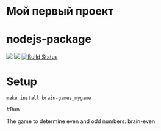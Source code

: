 # Мой первый проект


# nodejs-package

<a href="https://codeclimate.com/github/codeclimate/codeclimate/maintainability"><img src="https://api.codeclimate.com/v1/badges/a99a88d28ad37a79dbf6/maintainability" /></a>
<a href="https://codeclimate.com/github/codeclimate/codeclimate/test_coverage"><img src="https://api.codeclimate.com/v1/badges/a99a88d28ad37a79dbf6/test_coverage" /></a>
[![Build Status](https://travis-ci.org/travis-ci/travis-web.svg?branch=master)](https://travis-ci.org/travis-ci/travis-web)

# Setup

    make install brain-games_mygame

#Run

The game to determine even and odd numbers:
    brain-even